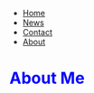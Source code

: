 
<div>
  <div>
    <link rel="stylesheet" href="design.css">
    <ul>
  <li><a href="default.asp">Home</a></li>
  <li><a href="news.asp">News</a></li>
  <li><a href="contact.asp">Contact</a></li>
  <li><a href="about.asp">About</a></li>
</ul>
      <h1><span style="color:blue">About Me</span></h1>
  </div>
</div>
